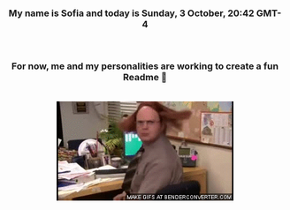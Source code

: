


<div align="center">
<h3 >My name is Sofia and today is Sunday, 3 October, 20:42 GMT-4</h3><br>
<h3 >For now, me and my personalities are working to create a fun Readme 👋
</h3><br>
<img src='img/dwight.gif' alt='working...'/>
</div>

